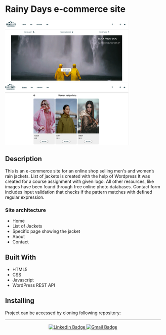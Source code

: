 <h1>Rainy Days e-commerce site</h1>

<div id="images">
<img src="images/screenshot.rainydays.png" width="400" height="200"/>
<img src="images/screenshot.rainydays2.png" width="400" height="200"/>
</div>

<h2>Description</h2>
<p>This is an e-commerce site for an online shop selling men's and women’s rain jackets. 
List of jackets is created with the help of Wordpress
It was created for a course assignment with given logo. All other resources, like images have been found through free online photo databases.
Contact form includes input validation that checks if the pattern matches with defined regular expression.</p>

<h3>Site architecture</h3>
<ul>
<li>Home</li>
<li>List of Jackets </li>
<li>Specific page showing the jacket</li>
<li>About</li>
<li>Contact</li>
</ul>


<h2>Built With</h2> 
<ul>
<li>HTML5</li>
<li>CSS</li>
<li>Javascript</li>
<li>WordPress REST API</li>
</ul>



<h2>Installing</h2> 
<p>Project can be accessed by cloning following repository: <a href="Noroff-FEU-Assignments/cross-course-project-Kinga89"></a> </p>

---

<div id="social" align="center">
<a href="https://www.linkedin.com/in/kinga-kot-3a4b8a149/">
  <img src="https://img.shields.io/badge/LinkedIn-blue?style=for-the-badge&logo=linkedin&logoColor=white" alt="LinkedIn Badge"/>
 </a>
  <a href="kotkiga89@gmail.com">
  <img src="https://img.shields.io/badge/Gmail-D14836?style=for-the-badge&logo=gmail&logoColor=white" alt="Gmail Badge"/>
 </a>
</div>


<div align="center">
  <img src="https://komarev.com/ghpvc/?username=Kinga89&style=flat-square&color=blue" alt=""/>
</div>

